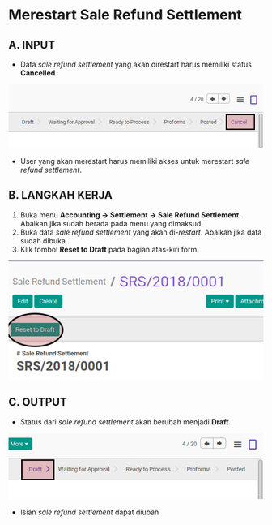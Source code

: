 # Merestart Sale Refund Settlement

## A. INPUT

* Data *sale refund settlement* yang akan direstart harus memiliki status **Cancelled**.

![](../../img/sale-refund-settlement/status-cancel.png)

* User yang akan merestart harus memiliki akses untuk merestart *sale refund settlement*.

## B. LANGKAH KERJA

1. Buka menu **Accounting -> Settlement -> Sale Refund Settlement**. Abaikan jika sudah berada pada menu yang dimaksud.
2. Buka data *sale refund settlement* yang akan di-*restart*. Abaikan jika data sudah dibuka.
3. Klik tombol **Reset to Draft** pada bagian atas-kiri form.

![](../../img/sale-refund-settlement/tombol-restart.png)

## C. OUTPUT

* Status dari *sale refund settlement* akan berubah menjadi **Draft**

![](../../img/sale-refund-settlement/status-draft.png)

* Isian *sale refund settlement* dapat diubah
